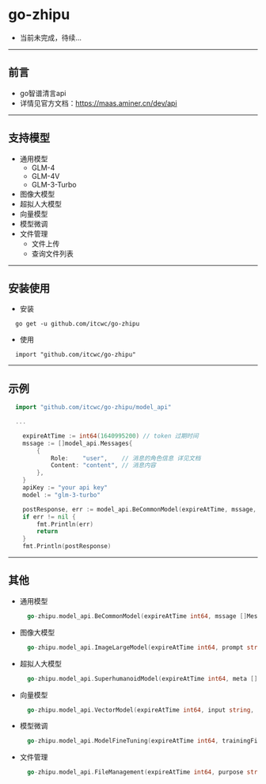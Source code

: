 # go-zhipu
* 当前未完成，待续...

***
## 前言
  * go智谱清言api
  * 详情见官方文档：https://maas.aminer.cn/dev/api
  
***
## 支持模型
  * 通用模型
    * GLM-4
    * GLM-4V
    * GLM-3-Turbo
  * 图像大模型
  * 超拟人大模型
  * 向量模型
  * 模型微调
  * 文件管理
    * 文件上传
    * 查询文件列表

***

## 安装使用
  * 安装
  ```shell
    go get -u github.com/itcwc/go-zhipu
  ```
  * 使用
  ```shell
    import "github.com/itcwc/go-zhipu"
  ```

***

## 示例

```go
  import "github.com/itcwc/go-zhipu/model_api"

  ...

	expireAtTime := int64(1640995200) // token 过期时间
	mssage := []model_api.Messages{
		{
			Role:    "user",    // 消息的角色信息 详见文档
			Content: "content", // 消息内容
		},
	}
	apiKey := "your api key"
	model := "glm-3-turbo"

	postResponse, err := model_api.BeCommonModel(expireAtTime, mssage, apiKey, model)
	if err != nil {
		fmt.Println(err)
		return
	}
	fmt.Println(postResponse)
```

***

## 其他
  * 通用模型
    ```go
      go-zhipu.model_api.BeCommonModel(expireAtTime int64, mssage []Messages, apiKey string, model string)
    ```
  * 图像大模型
    ```go
      go-zhipu.model_api.ImageLargeModel(expireAtTime int64, prompt string, apiKey string, model string)
    ```
  * 超拟人大模型
    ```go
      go-zhipu.model_api.SuperhumanoidModel(expireAtTime int64, meta []Meta, prompt []Prompt, apiKey string)
    ```
  * 向量模型
    ```go
      go-zhipu.model_api.VectorModel(expireAtTime int64, input string, apiKey string, model string)
    ```
  * 模型微调
    ```go
      go-zhipu.model_api.ModelFineTuning(expireAtTime int64, trainingFile string, apiKey string, model string)
    ```
  * 文件管理
    ```go
      go-zhipu.model_api.FileManagement(expireAtTime int64, purpose string, apiKey string, model string, file *FileHeader)
    ```